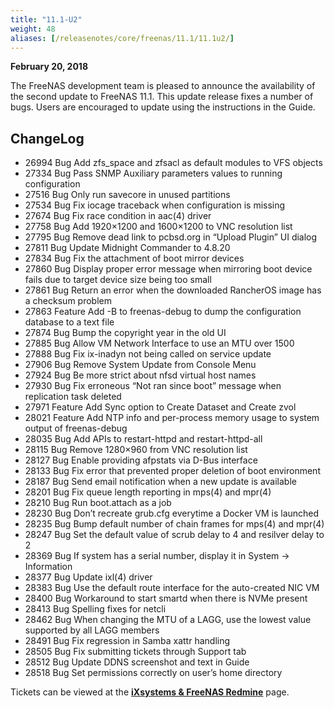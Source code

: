 ```yaml
---
title: "11.1-U2"
weight: 48
aliases: [/releasenotes/core/freenas/11.1/11.1u2/]
---
```


**February 20, 2018**

The FreeNAS development team is pleased to announce the availability of the second update to FreeNAS 11.1. This update release fixes a number of bugs. Users are encouraged to update using the instructions in the Guide.

## ChangeLog

+ 26994	Bug	Add zfs_space and zfsacl as default modules to VFS objects
+ 27334	Bug	Pass SNMP Auxiliary parameters values to running configuration
+ 27516	Bug	Only run savecore in unused partitions
+ 27534	Bug	Fix iocage traceback when configuration is missing
+ 27674	Bug	Fix race condition in aac(4) driver
+ 27758	Bug	Add 1920×1200 and 1600×1200 to VNC resolution list
+ 27795	Bug	Remove dead link to pcbsd.org in “Upload Plugin” UI dialog
+ 27811	Bug	Update Midnight Commander to 4.8.20
+ 27834	Bug	Fix the attachment of boot mirror devices
+ 27860	Bug	Display proper error message when mirroring boot device fails due to target device size being too small
+ 27861	Bug	Return an error when the downloaded RancherOS image has a checksum problem
+ 27863	Feature	Add -B to freenas-debug to dump the configuration database to a text file
+ 27874	Bug	Bump the copyright year in the old UI
+ 27885	Bug	Allow VM Network Interface to use an MTU over 1500
+ 27888	Bug	Fix ix-inadyn not being called on service update
+ 27906	Bug	Remove System Update from Console Menu
+ 27924	Bug	Be more strict about nfsd virtual host names
+ 27930	Bug	Fix erroneous “Not ran since boot” message when replication task deleted
+ 27971	Feature	Add Sync option to Create Dataset and Create zvol
+ 28021	Feature	Add NTP info and per-process memory usage to system output of freenas-debug
+ 28035	Bug	Add APIs to restart-httpd and restart-httpd-all
+ 28115	Bug	Remove 1280×960 from VNC resolution list
+ 28127	Bug	Enable providing afpstats via D-Bus interface
+ 28133	Bug	Fix error that prevented proper deletion of boot environment
+ 28187	Bug	Send email notification when a new update is available
+ 28201	Bug	Fix queue length reporting in mps(4) and mpr(4)
+ 28210	Bug	Run boot.attach as a job
+ 28230	Bug	Don’t recreate grub.cfg everytime a Docker VM is launched
+ 28235	Bug	Bump default number of chain frames for mps(4) and mpr(4)
+ 28247	Bug	Set the default value of scrub delay to 4 and resilver delay to 2
+ 28369	Bug	If system has a serial number, display it in System -> Information
+ 28377	Bug	Update ixl(4) driver
+ 28383	Bug	Use the default route interface for the auto-created NIC VM
+ 28400	Bug	Workaround to start smartd when there is NVMe present
+ 28413	Bug	Spelling fixes for netcli
+ 28462	Bug	When changing the MTU of a LAGG, use the lowest value supported by all LAGG members
+ 28491	Bug	Fix regression in Samba xattr handling
+ 28505	Bug	Fix submitting tickets through Support tab
+ 28512	Bug	Update DDNS screenshot and text in Guide
+ 28518	Bug	Set permissions correctly on user’s home directory


Tickets can be viewed at the [**iXsystems & FreeNAS Redmine**](https://redmine.ixsystems.com/issues/) page.
